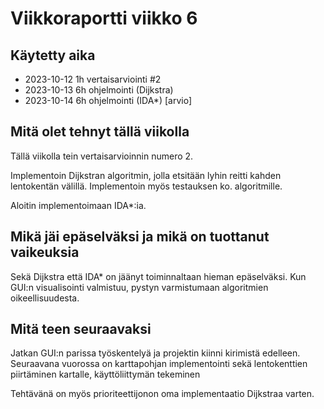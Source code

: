 # Viikkoraportti viikko 6

## Käytetty aika

- 2023-10-12 1h vertaisarviointi #2
- 2023-10-13 6h ohjelmointi (Dijkstra)
- 2023-10-14 6h ohjelmointi (IDA*) [arvio]

## Mitä olet tehnyt tällä viikolla

Tällä viikolla tein vertaisarvioinnin numero 2. 

Implementoin Dijkstran algoritmin, jolla etsitään lyhin reitti kahden lentokentän välillä. Implementoin myös testauksen ko. algoritmille.

Aloitin implementoimaan IDA*:ia.

## Mikä jäi epäselväksi ja mikä on tuottanut vaikeuksia

Sekä Dijkstra että IDA* on jäänyt toiminnaltaan hieman epäselväksi. Kun GUI:n visualisointi valmistuu, pystyn varmistumaan algoritmien oikeellisuudesta.

## Mitä teen seuraavaksi

Jatkan GUI:n parissa työskentelyä ja projektin kiinni kirimistä edelleen. Seuraavana vuorossa on karttapohjan implementointi sekä lentokenttien piirtäminen kartalle, käyttöliittymän tekeminen 

Tehtävänä on myös prioriteettijonon oma implementaatio Dijkstraa varten.